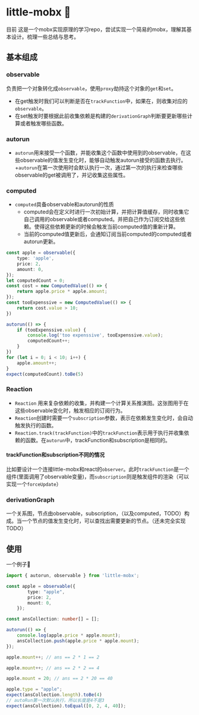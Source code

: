 # little-mobx :lollipop:

目前 这是一个mobx实现原理的学习repo，尝试实现一个简易的mobx，理解其基本设计。梳理一些总结与思考。

## 基本组成

### observable
负责把一个对象转化成`observable`，使用`proxy`劫持这个对象的`get`和`set`。
+ 在get触发时我们可以判断是否在`trackFunction`中，如果在，则收集对应的`observable`。
+ 在set触发时要根据此前收集依赖是构建的`derivationGraph`判断要更新哪些计算或者触发哪些函数。

### autorun
+ `autorun`用来接受一个函数，并能收集这个函数中使用到的observable，在这些observable的值发生变化时，能够自动触发autorun接受的函数去执行。
+`autorun`在第一次使用时会默认执行一次，通过第一次的执行来检查哪些observable的get被调用了，并记收集这些属性。

### computed
+ `computed`具备observable和autorun的性质
    + computed会在定义时进行一次初始计算，并把计算值缓存，同时收集它自己调用的observable或者computed。并把自己作为订阅交给这些依赖。使得这些依赖更新的时候会触发当前computed值的重新计算。
    + 当前的computed值更新后，会通知订阅当前computed的computed或者autorun更新。
```ts
const apple = observable({
    type: 'apple',
    price: 2,
    amount: 0,
});
let computedCount = 0;
const cost = new ComputedValue(() => {
    return apple.price * apple.amount;
});
const tooExpenssive = new ComputedValue(() => {
    return cost.value > 10;
})

autorun(() => {
    if (tooExpenssive.value) {
        console.log('too expenssive', tooExpenssive.value);
        computedCount++;
    }
})
for (let i = 0; i < 10; i++) {
    apple.amount++;
}
expect(computedCount).toBe(5)
```

### Reaction
+ `Reaction` 用来复杂依赖的收集，并构建一个计算关系推演图。这张图用于在这些observable变化时，触发相应的订阅行为。
+ `Reaction`创建时需要一个`subscription`参数，表示在依赖发生变化时，会自动触发执行的函数。
+ `Reaction.track(trackFunction)`中的`trackFunction`表示用于执行并收集依赖的函数。在`autorun`中，trackFunction和subscription是相同的。

#### trackFunction和subscription不同的情况
比如要设计一个连接little-mobx和react的`observer`。此时`trackFunction`是一个组件(里面调用了observable变量)，而`subscription`则是触发组件的渲染（可以实现一个`forceUpdate`）

### derivationGraph
一个关系图，节点由observable，subscription，（以及computed，TODO）构成。当一个节点的值发生变化时，可以查找出需要更新的节点。（还未完全实现TODO）



## 使用
一个例子:chestnut:
```ts
import { autorun, observable } from 'little-mobx';

const apple = observable({
        type: "apple",
        price: 2,
        mount: 0,
    });

const ansCollection: number[] = [];

autorun(() => {
    console.log(apple.price * apple.mount);
    ansCollection.push(apple.price * apple.mount);
});

apple.mount++; // ans == 2 * 1 == 2

apple.mount++; // ans == 2 * 2 == 4

apple.mount = 20; // ans == 2 * 20 == 40

apple.type = "apple";
expect(ansCollection.length).toBe(4)
// autoRun第一次默认执行，所以长度是4不是3
expect(ansCollection).toEqual([0, 2, 4, 40]);
```